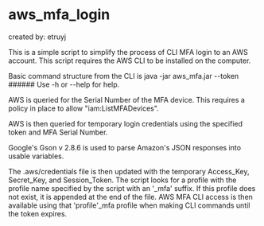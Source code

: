 # aws_mfa_login
created by: etruyj


This is a simple script to simplify the process of CLI MFA login to an AWS account. This script requires the AWS CLI to be installed on the computer. 

Basic command structure from the CLI is java -jar aws_mfa.jar --token ######
Use -h or --help for help.


AWS is queried for the Serial Number of the MFA device. This requires a policy in place to allow "iam:ListMFADevices". 

AWS is then queried for temporary login credentials using the specified token and MFA Serial Number.

Google's Gson v 2.8.6 is used to parse Amazon's JSON responses into usable variables.

The .aws/credentials file is then updated with the temporary Access_Key, Secret_Key, and Session_Token. The script looks for a profile with the profile name specified by the script with an '_mfa' suffix. If this profile does not exist, it is appended at the end of the file. AWS MFA CLI access is then available using that 'profile'_mfa profile when making CLI commands until the token expires.

